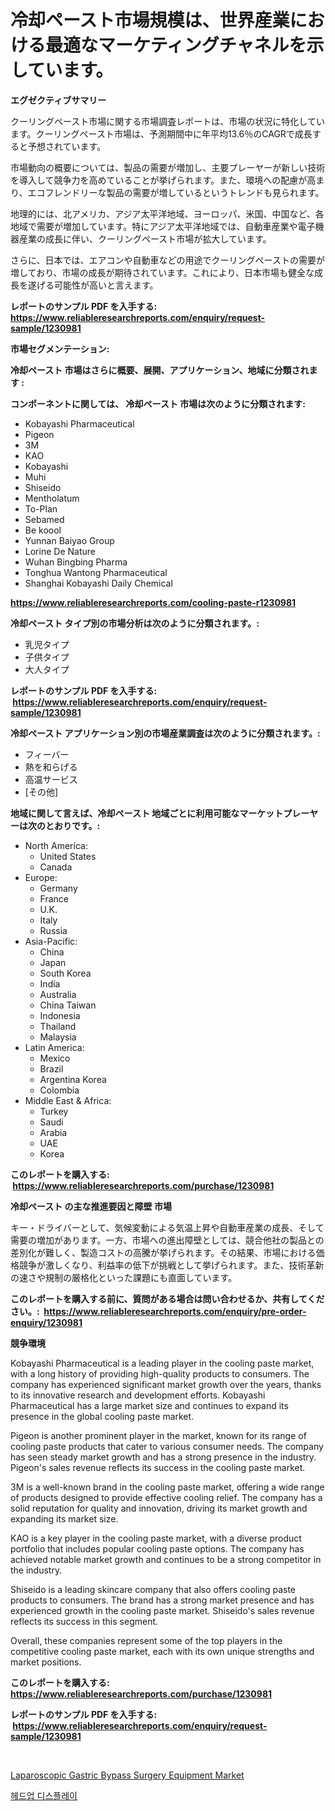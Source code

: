 <p><h1>冷却ペースト市場規模は、世界産業における最適なマーケティングチャネルを示しています。</h1></p><p><strong>エグゼクティブサマリー</strong></p>
<p><p>クーリングペースト市場に関する市場調査レポートは、市場の状況に特化しています。クーリングペースト市場は、予測期間中に年平均13.6％のCAGRで成長すると予想されています。</p><p>市場動向の概要については、製品の需要が増加し、主要プレーヤーが新しい技術を導入して競争力を高めていることが挙げられます。また、環境への配慮が高まり、エコフレンドリーな製品の需要が増しているというトレンドも見られます。</p><p>地理的には、北アメリカ、アジア太平洋地域、ヨーロッパ、米国、中国など、各地域で需要が増加しています。特にアジア太平洋地域では、自動車産業や電子機器産業の成長に伴い、クーリングペースト市場が拡大しています。</p><p>さらに、日本では、エアコンや自動車などの用途でクーリングペーストの需要が増しており、市場の成長が期待されています。これにより、日本市場も健全な成長を遂げる可能性が高いと言えます。</p></p>
<p><strong>レポートのサンプル PDF を入手する: <a href="https://www.reliableresearchreports.com/enquiry/request-sample/1230981">https://www.reliableresearchreports.com/enquiry/request-sample/1230981</a></strong></p>
<p><strong>市場セグメンテーション:</strong></p>
<p><strong> 冷却ペースト 市場はさらに概要、展開、アプリケーション、地域に分類されます :</strong></p>
<p><strong>コンポーネントに関しては、 冷却ペースト 市場は次のように分類されます: &nbsp;</strong></p>
<p><ul><li>Kobayashi Pharmaceutical</li><li>Pigeon</li><li>3M</li><li>KAO</li><li>Kobayashi</li><li>Muhi</li><li>Shiseido</li><li>Mentholatum</li><li>To-Plan</li><li>Sebamed</li><li>Be koool</li><li>Yunnan Baiyao Group</li><li>Lorine De Nature</li><li>Wuhan Bingbing Pharma</li><li>Tonghua Wantong Pharmaceutical</li><li>Shanghai Kobayashi Daily Chemical</li></ul></p>
<p><strong><a href="https://www.reliableresearchreports.com/cooling-paste-r1230981">https://www.reliableresearchreports.com/cooling-paste-r1230981</a></strong></p>
<p><strong> 冷却ペースト タイプ別の市場分析は次のように分類されます。:</strong></p>
<p><ul><li>乳児タイプ</li><li>子供タイプ</li><li>大人タイプ</li></ul></p>
<p><strong>レポートのサンプル PDF を入手する: &nbsp;<a href="https://www.reliableresearchreports.com/enquiry/request-sample/1230981">https://www.reliableresearchreports.com/enquiry/request-sample/1230981</a></strong></p>
<p><strong> 冷却ペースト アプリケーション別の市場産業調査は次のように分類されます。:</strong></p>
<p><ul><li>フィーバー</li><li>熱を和らげる</li><li>高温サービス</li><li>[その他]</li></ul></p>
<p><strong>地域に関して言えば、冷却ペースト 地域ごとに利用可能なマーケットプレーヤーは次のとおりです。:</strong></p>
<p><ul>
    <li>
        North America:
        <ul>
            <li>United States</li>
            <li>Canada</li>
        </ul>
    </li>
    <li>
        Europe:
        <ul>
            <li>Germany</li>
            <li>France</li>
            <li>U.K.</li>
            <li>Italy</li>
            <li>Russia</li>
        </ul>
    </li>
    <li>
        Asia-Pacific:
        <ul>
            <li>China</li>
            <li>Japan</li>
            <li>South Korea</li>
            <li>India</li>
            <li>Australia</li>
            <li>China Taiwan</li>
            <li>Indonesia</li>
            <li>Thailand</li>
            <li>Malaysia</li>
        </ul>
    </li>
    <li>
        Latin America:
        <ul>
            <li>Mexico</li>
            <li>Brazil</li>
            <li>Argentina Korea</li>
            <li>Colombia</li>
        </ul>
    </li>
    <li>
        Middle East & Africa:
        <ul>
            <li>Turkey</li>
            <li>Saudi</li>
            <li>Arabia</li>
            <li>UAE</li>
            <li>Korea</li>
        </ul>
    </li>
    </ul></p>
<p><strong>このレポートを購入する: &nbsp;<a href="https://www.reliableresearchreports.com/purchase/1230981">https://www.reliableresearchreports.com/purchase/1230981</a></strong></p>
<p><strong>冷却ペースト の主な推進要因と障壁 市場</strong></p>
<p><p>キー・ドライバーとして、気候変動による気温上昇や自動車産業の成長、そして需要の増加があります。一方、市場への進出障壁としては、競合他社の製品との差別化が難しく、製造コストの高騰が挙げられます。その結果、市場における価格競争が激しくなり、利益率の低下が挑戦として挙げられます。また、技術革新の速さや規制の厳格化といった課題にも直面しています。</p></p>
<p><strong>このレポートを購入する前に、質問がある場合は問い合わせるか、共有してください。:&nbsp; <a href="https://www.reliableresearchreports.com/enquiry/pre-order-enquiry/1230981">https://www.reliableresearchreports.com/enquiry/pre-order-enquiry/1230981</a></strong></p>
<p><strong>競争環境</strong></p>
<p><p>Kobayashi Pharmaceutical is a leading player in the cooling paste market, with a long history of providing high-quality products to consumers. The company has experienced significant market growth over the years, thanks to its innovative research and development efforts. Kobayashi Pharmaceutical has a large market size and continues to expand its presence in the global cooling paste market.</p><p>Pigeon is another prominent player in the market, known for its range of cooling paste products that cater to various consumer needs. The company has seen steady market growth and has a strong presence in the industry. Pigeon's sales revenue reflects its success in the cooling paste market.</p><p>3M is a well-known brand in the cooling paste market, offering a wide range of products designed to provide effective cooling relief. The company has a solid reputation for quality and innovation, driving its market growth and expanding its market size.</p><p>KAO is a key player in the cooling paste market, with a diverse product portfolio that includes popular cooling paste options. The company has achieved notable market growth and continues to be a strong competitor in the industry.</p><p>Shiseido is a leading skincare company that also offers cooling paste products to consumers. The brand has a strong market presence and has experienced growth in the cooling paste market. Shiseido's sales revenue reflects its success in this segment.</p><p>Overall, these companies represent some of the top players in the competitive cooling paste market, each with its own unique strengths and market positions.</p></p>
<p><strong>このレポートを購入する: &nbsp; <a href="https://www.reliableresearchreports.com/purchase/1230981">https://www.reliableresearchreports.com/purchase/1230981</a></strong></p>
<p><strong>レポートのサンプル PDF を入手する: &nbsp;<a href="https://www.reliableresearchreports.com/enquiry/request-sample/1230981">https://www.reliableresearchreports.com/enquiry/request-sample/1230981</a></strong><strong></strong></p>
<p>&nbsp;</p>
<p><p><a href="https://github.com/Sinjinluong3e0awx2m195k76/Market-Research-Report-List-2/blob/main/laparoscopic-gastric-bypass-surgery-equipment-market.md">Laparoscopic Gastric Bypass Surgery Equipment Market</a></p><p><a href="https://github.com/darrellockm3ytan895656/Market-Research-Report-List-1/blob/main/623883822172.md">헤드업 디스플레이</a></p></p>